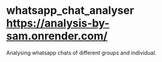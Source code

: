 # whatsapp_chat_analyser  https://analysis-by-sam.onrender.com/
Analysing whatsapp chats of different groups and individual.
